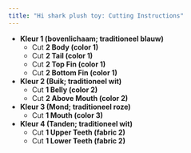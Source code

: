 ```yaml
---
title: "Hi shark plush toy: Cutting Instructions"
---
```


- **Kleur 1 (bovenlichaam; traditioneel blauw)**
  - Cut **2 Body (color 1)**
  - Cut **2 Tail (color 1)**
  - Cut **2 Top Fin (color 1)**
  - Cut **2 Bottom Fin (color 1)**
- **Kleur 2 (Buik; traditioneel wit)**
  - Cut **1 Belly (color 2)**
  - Cut **2 Above Mouth (color 2)**
- **Kleur 3 (Mond; traditioneel roze)**
  - Cut **1 Mouth (color 3)**
- **Kleur 4 (Tanden; traditioneel wit)**
  - Cut **1 Upper Teeth (fabric 2)**
  - Cut **1 Lower Teeth (fabric 2)**
